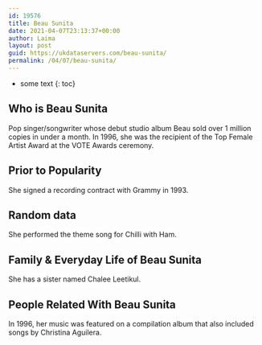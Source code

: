 ```yaml
---
id: 19576
title: Beau Sunita
date: 2021-04-07T23:13:37+00:00
author: Laima
layout: post
guid: https://ukdataservers.com/beau-sunita/
permalink: /04/07/beau-sunita/
---
```


* some text
{: toc}


## Who is Beau Sunita
                  
                  
                  
Pop singer/songwriter whose debut studio album Beau sold over 1 million copies in under a month. In 1996, she was the recipient of the Top Female Artist Award at the VOTE Awards ceremony.
                  
              
            
              
            
                
                
                
## Prior to Popularity
                  
                  
                  
She signed a recording contract with Grammy in 1993.
                  
              
            
              
            
                
                
                
## Random data
                  
                  
                  
She performed the theme song for Chilli with Ham.
                  
              
            
              
            
                
                
                
## Family & Everyday Life of Beau Sunita
                  
                  
                  
She has a sister named Chalee Leetikul.
                  
              
            
              
            
                
                
                
## People Related With Beau Sunita
                  
                  
                  
In 1996, her music was featured on a compilation album that also included songs by Christina Aguilera.
                  
              
            
              
            
                
              
            
              
              
            
            
              
            
          
          
          
